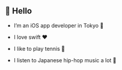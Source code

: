 
## :wave: Hello
- I’m an iOS app developer in Tokyo 🗼

- I love swift :heart:

- I like to play tennis :tennis:

- I listen to Japanese hip-hop music a lot 🎵
